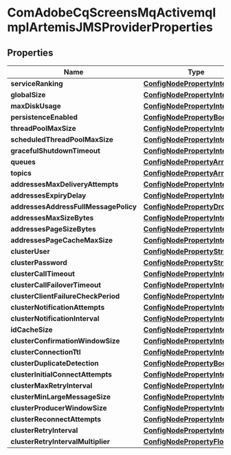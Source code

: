 
# ComAdobeCqScreensMqActivemqImplArtemisJMSProviderProperties

## Properties
Name | Type | Description | Notes
------------ | ------------- | ------------- | -------------
**serviceRanking** | [**ConfigNodePropertyInteger**](ConfigNodePropertyInteger.md) |  |  [optional]
**globalSize** | [**ConfigNodePropertyInteger**](ConfigNodePropertyInteger.md) |  |  [optional]
**maxDiskUsage** | [**ConfigNodePropertyInteger**](ConfigNodePropertyInteger.md) |  |  [optional]
**persistenceEnabled** | [**ConfigNodePropertyBoolean**](ConfigNodePropertyBoolean.md) |  |  [optional]
**threadPoolMaxSize** | [**ConfigNodePropertyInteger**](ConfigNodePropertyInteger.md) |  |  [optional]
**scheduledThreadPoolMaxSize** | [**ConfigNodePropertyInteger**](ConfigNodePropertyInteger.md) |  |  [optional]
**gracefulShutdownTimeout** | [**ConfigNodePropertyInteger**](ConfigNodePropertyInteger.md) |  |  [optional]
**queues** | [**ConfigNodePropertyArray**](ConfigNodePropertyArray.md) |  |  [optional]
**topics** | [**ConfigNodePropertyArray**](ConfigNodePropertyArray.md) |  |  [optional]
**addressesMaxDeliveryAttempts** | [**ConfigNodePropertyInteger**](ConfigNodePropertyInteger.md) |  |  [optional]
**addressesExpiryDelay** | [**ConfigNodePropertyInteger**](ConfigNodePropertyInteger.md) |  |  [optional]
**addressesAddressFullMessagePolicy** | [**ConfigNodePropertyDropDown**](ConfigNodePropertyDropDown.md) |  |  [optional]
**addressesMaxSizeBytes** | [**ConfigNodePropertyInteger**](ConfigNodePropertyInteger.md) |  |  [optional]
**addressesPageSizeBytes** | [**ConfigNodePropertyInteger**](ConfigNodePropertyInteger.md) |  |  [optional]
**addressesPageCacheMaxSize** | [**ConfigNodePropertyInteger**](ConfigNodePropertyInteger.md) |  |  [optional]
**clusterUser** | [**ConfigNodePropertyString**](ConfigNodePropertyString.md) |  |  [optional]
**clusterPassword** | [**ConfigNodePropertyString**](ConfigNodePropertyString.md) |  |  [optional]
**clusterCallTimeout** | [**ConfigNodePropertyInteger**](ConfigNodePropertyInteger.md) |  |  [optional]
**clusterCallFailoverTimeout** | [**ConfigNodePropertyInteger**](ConfigNodePropertyInteger.md) |  |  [optional]
**clusterClientFailureCheckPeriod** | [**ConfigNodePropertyInteger**](ConfigNodePropertyInteger.md) |  |  [optional]
**clusterNotificationAttempts** | [**ConfigNodePropertyInteger**](ConfigNodePropertyInteger.md) |  |  [optional]
**clusterNotificationInterval** | [**ConfigNodePropertyInteger**](ConfigNodePropertyInteger.md) |  |  [optional]
**idCacheSize** | [**ConfigNodePropertyInteger**](ConfigNodePropertyInteger.md) |  |  [optional]
**clusterConfirmationWindowSize** | [**ConfigNodePropertyInteger**](ConfigNodePropertyInteger.md) |  |  [optional]
**clusterConnectionTtl** | [**ConfigNodePropertyInteger**](ConfigNodePropertyInteger.md) |  |  [optional]
**clusterDuplicateDetection** | [**ConfigNodePropertyBoolean**](ConfigNodePropertyBoolean.md) |  |  [optional]
**clusterInitialConnectAttempts** | [**ConfigNodePropertyInteger**](ConfigNodePropertyInteger.md) |  |  [optional]
**clusterMaxRetryInterval** | [**ConfigNodePropertyInteger**](ConfigNodePropertyInteger.md) |  |  [optional]
**clusterMinLargeMessageSize** | [**ConfigNodePropertyInteger**](ConfigNodePropertyInteger.md) |  |  [optional]
**clusterProducerWindowSize** | [**ConfigNodePropertyInteger**](ConfigNodePropertyInteger.md) |  |  [optional]
**clusterReconnectAttempts** | [**ConfigNodePropertyInteger**](ConfigNodePropertyInteger.md) |  |  [optional]
**clusterRetryInterval** | [**ConfigNodePropertyInteger**](ConfigNodePropertyInteger.md) |  |  [optional]
**clusterRetryIntervalMultiplier** | [**ConfigNodePropertyFloat**](ConfigNodePropertyFloat.md) |  |  [optional]



